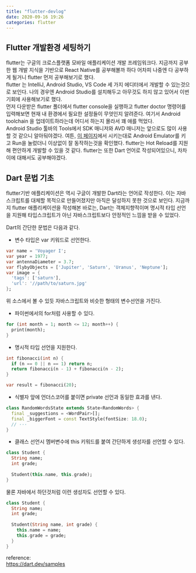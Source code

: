 ```yaml
---
title: "flutter-devlog"
date: 2020-09-16 19:26
categories: flutter
---
```

## Flutter 개발환경 세팅하기  
  flutter는 구글의 크로스플랫폼 모바일 애플리케이션 개발 프레임워크다. 
지금까지 공부한 웹 개발 지식을 기반으로 React Native를 공부해볼까 하다 어차피 나중엔 다 공부하게 될거니 flutter 먼저 공부해보기로 했다.  
  flutter 는 IntelliJ, Android Studio, VS Code 세 가지 에디터에서 개발할 수 있는것으로 보인다. 
나의 경우엔 Android Studio를 설치해두고 아무것도 하지 않고 있어서 이번 기회에 사용해보기로 했다.  
 먼저 다운받은 flutter 폴더에서 flutter console을 실행하고 flutter doctor 명령어를 입력해보면 현재 내 환경에서 필요한 설정들이 무엇인지 알려준다. 
여기서 Android toolchain 을 업데이트하라는데 어디서 하는지 몰라서 꽤 애를 먹었다.  
  Android Studio 툴바의 Tools에서 SDK 매니저와 AVD 매니저는 앞으로도 많이 사용할 것 같으니 알아둬야겠다. 
여튼, [이 페이지]에서 시키는대로 Android Emulator를 키고 Run을 눌렀더니 이상없이 잘 동작하는것을 확인했다. 
flutter는 Hot Reload를 지원해 편안하게 개발할 수 있을 것 같다. flutter는 또한 Dart 언어로 작성되어있으니, 차차 이에 대해서도 공부해야겠다.  
   
   
## Dart 문법 기초
  flutter기반 애플리케이션은 역시 구글이 개발한 Dart라는 언어로 작성한다. 이는 자바스크립트를 대체할 목적으로 만들어졌지만 아직은 달성하지 못한 것으로 보인다. 
지금까지 flutter 애플리케이션을 작성해본 바로는, Dart는 객체지향적이며 명시적 타입 선언을 지원해 타입스크립트가 아닌 자바스크립트보다 안정적인 느낌을 받을 수 있었다.   
   
  Dart의 간단한 문법은 다음과 같다.
* 변수 타입은 var 키워드로 선언한다.
``` dart
var name = 'Voyager I';
var year = 1977;
var antennaDiameter = 3.7;
var flybyObjects = ['Jupiter', 'Saturn', 'Uranus', 'Neptune'];
var image = {
  'tags': ['saturn'],
  'url': '//path/to/saturn.jpg'
};
```
위 소스에서 볼 수 있듯 자바스크립트와 비슷한 형태의 변수선언을 가진다.  
 * 파이썬에서의 for처럼 사용할 수 있다.
``` dart
for (int month = 1; month <= 12; month++) {
  print(month);
}
```
 * 명시적 타입 선언을 지원한다.
``` dart
int fibonacci(int n) {
  if (n == 0 || n == 1) return n;
  return fibonacci(n - 1) + fibonacci(n - 2);
}

var result = fibonacci(20);
```
 * 식별자 앞에 언더스코어를 붙이면 private 선언과 동일한 효과를 낸다.
``` dart
class RandomWordsState extends State<RandomWords> {
  final _suggestions = <WordPair>[];
  final _biggerFont = const TextStyle(fontSize: 18.0);
  // ···
}
```
* 클래스 선언시 멤버변수에 this 키워드를 붙여 간단하게 생성자를 선언할 수 있다.
``` dart
class Student {
  String name;
  int grade;
  
  Student(this.name, this.grade);
}
```
물론 자바에서 하던것처럼 이런 생성자도 선언할 수 있다.
``` dart
class Student {
  String name;
  int grade;
  
  Student(String name, int grade) {
    this.name = name;
    this.grade = grade;
  }
}
```

  
  
reference:  
https://dart.dev/samples
 
 [이 페이지]: https://flutter-ko.dev/docs/get-started/test-drive?tab=androidstudio#create-app
